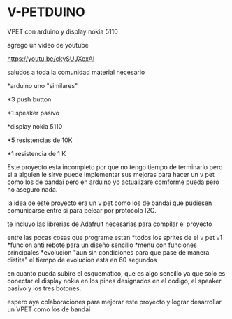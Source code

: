 # V-PETDUINO
VPET con arduino y display nokia 5110

agrego un video de youtube 

https://youtu.be/ckySUJXexAI


saludos a toda la comunidad
 material necesario 
 
 *arduino uno "similares"
 
 *3 push button
 
 *1 speaker pasivo
 
 *display nokia 5110
 
 *5 resistencias de 10K
 
 *1 resistencia de 1 K
 

Este proyecto esta incompleto por que no tengo tiempo de terminarlo pero si a alguien le sirve 
puede implementar sus mejoras para hacer un v pet como los de bandai pero en arduino yo actualizare
comforme pueda pero no aseguro nada.

la idea de este proyecto era un v pet como los de bandai que pudiesen comunicarse entre si para pelear
por protocolo I2C.

te incluyo las librerias de Adafruit necesarias para compilar el proyecto

entre las pocas cosas que programe estan
*todos los sprites de el v pet v1
*funcion anti rebote para un diseño sencillo
*menu con funciones principales
*evolucion "aun sin condiciones para que pase de manera distita" el tiempo de evolucion esta en 60 segundos

en cuanto pueda subire el esquematico, que es algo sencillo ya que solo es conectar el display nokia en los pines designados
en el codigo, el speaker pasivo y  los tres botones.

espero aya colaboraciones para mejorar este proyecto y lograr desarrollar un VPET como los de bandai
